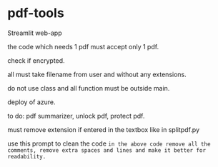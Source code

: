 # pdf-tools

Streamlit web-app

the code which needs 1 pdf must accept only 1 pdf.

check if encrypted.

all must take filename from user and without any extensions.

do not use class and all function must be outside main.

deploy of azure.

to do: pdf summarizer, unlock pdf, protect pdf.

must remove extension if entered in the textbox like in splitpdf.py

use this prompt to clean the code `in the above code remove all the comments, remove extra spaces and lines and make it better for readability.`
